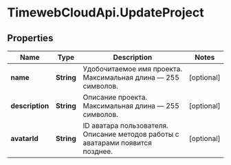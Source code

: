 # TimewebCloudApi.UpdateProject

## Properties

Name | Type | Description | Notes
------------ | ------------- | ------------- | -------------
**name** | **String** | Удобочитаемое имя проекта. Максимальная длина — 255 символов. | [optional] 
**description** | **String** | Описание проекта. Максимальная длина — 255 символов. | [optional] 
**avatarId** | **String** | ID аватара пользователя. Описание методов работы с аватарами появится позднее. | [optional] 



